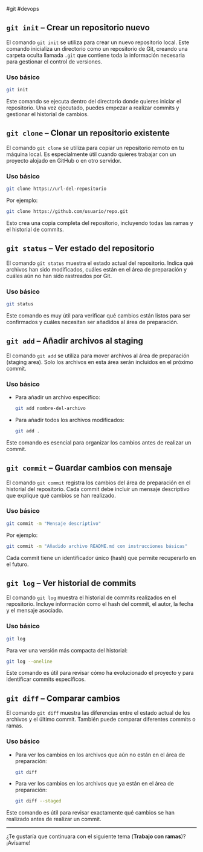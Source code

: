 #git #devops

## `git init` – Crear un repositorio nuevo

El comando `git init` se utiliza para crear un nuevo repositorio local. Este comando inicializa un directorio como un repositorio de Git, creando una carpeta oculta llamada `.git` que contiene toda la información necesaria para gestionar el control de versiones.

### Uso básico
```bash
git init
```

Este comando se ejecuta dentro del directorio donde quieres iniciar el repositorio. Una vez ejecutado, puedes empezar a realizar commits y gestionar el historial de cambios.

## `git clone` – Clonar un repositorio existente

El comando `git clone` se utiliza para copiar un repositorio remoto en tu máquina local. Es especialmente útil cuando quieres trabajar con un proyecto alojado en GitHub o en otro servidor.

### Uso básico
```bash
git clone https://url-del-repositorio
```

Por ejemplo:
```bash
git clone https://github.com/usuario/repo.git
```

Esto crea una copia completa del repositorio, incluyendo todas las ramas y el historial de commits.

## `git status` – Ver estado del repositorio

El comando `git status` muestra el estado actual del repositorio. Indica qué archivos han sido modificados, cuáles están en el área de preparación y cuáles aún no han sido rastreados por Git.

### Uso básico
```bash
git status
```

Este comando es muy útil para verificar qué cambios están listos para ser confirmados y cuáles necesitan ser añadidos al área de preparación.

## `git add` – Añadir archivos al staging

El comando `git add` se utiliza para mover archivos al área de preparación (staging area). Solo los archivos en esta área serán incluidos en el próximo commit.

### Uso básico
- Para añadir un archivo específico:
  ```bash
  git add nombre-del-archivo
  ```

- Para añadir todos los archivos modificados:
  ```bash
  git add .
  ```

Este comando es esencial para organizar los cambios antes de realizar un commit.

## `git commit` – Guardar cambios con mensaje

El comando `git commit` registra los cambios del área de preparación en el historial del repositorio. Cada commit debe incluir un mensaje descriptivo que explique qué cambios se han realizado.

### Uso básico
```bash
git commit -m "Mensaje descriptivo"
```

Por ejemplo:
```bash
git commit -m "Añadido archivo README.md con instrucciones básicas"
```

Cada commit tiene un identificador único (hash) que permite recuperarlo en el futuro.

## `git log` – Ver historial de commits

El comando `git log` muestra el historial de commits realizados en el repositorio. Incluye información como el hash del commit, el autor, la fecha y el mensaje asociado.

### Uso básico
```bash
git log
```

Para ver una versión más compacta del historial:
```bash
git log --oneline
```

Este comando es útil para revisar cómo ha evolucionado el proyecto y para identificar commits específicos.

## `git diff` – Comparar cambios

El comando `git diff` muestra las diferencias entre el estado actual de los archivos y el último commit. También puede comparar diferentes commits o ramas.

### Uso básico
- Para ver los cambios en los archivos que aún no están en el área de preparación:
  ```bash
  git diff
  ```

- Para ver los cambios en los archivos que ya están en el área de preparación:
  ```bash
  git diff --staged
  ```

Este comando es útil para revisar exactamente qué cambios se han realizado antes de realizar un commit.

---

¿Te gustaría que continuara con el siguiente tema (**Trabajo con ramas**)? ¡Avísame!